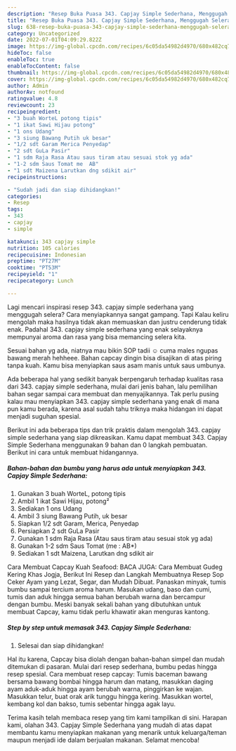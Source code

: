 ```yaml
---
description: "Resep Buka Puasa 343. Capjay Simple Sederhana, Menggugah Selera"
title: "Resep Buka Puasa 343. Capjay Simple Sederhana, Menggugah Selera"
slug: 638-resep-buka-puasa-343-capjay-simple-sederhana-menggugah-selera
category: Uncategorized
date: 2022-07-01T04:09:29.822Z
image: https://img-global.cpcdn.com/recipes/6c05da54982d4970/680x482cq70/343-capjay-simple-sederhana-foto-resep-utama.jpg
hideToc: false
enableToc: true
enableTocContent: false
thumbnail: https://img-global.cpcdn.com/recipes/6c05da54982d4970/680x482cq70/343-capjay-simple-sederhana-foto-resep-utama.jpg
cover: https://img-global.cpcdn.com/recipes/6c05da54982d4970/680x482cq70/343-capjay-simple-sederhana-foto-resep-utama.jpg
author: Admin
authorAv: notfound
ratingvalue: 4.8
reviewcount: 23
recipeingredient:
- "3 buah WorteL potong tipis"
- "1 ikat Sawi Hijau potong"
- "1 ons Udang"
- "3 siung Bawang Putih uk besar"
- "1/2 sdt Garam Merica Penyedap"
- "2 sdt GuLa Pasir"
- "1 sdm Raja Rasa Atau saus tiram atau sesuai stok yg ada"
- "1-2 sdm Saus Tomat me  AB"
- "1 sdt Maizena Larutkan dng sdikit air"
recipeinstructions:

- "Sudah jadi dan siap dihidangkan!"
categories:
- Resep
tags:
- 343
- capjay
- simple

katakunci: 343 capjay simple 
nutrition: 105 calories
recipecuisine: Indonesian
preptime: "PT27M"
cooktime: "PT53M"
recipeyield: "1"
recipecategory: Lunch

---
```



Lagi mencari inspirasi resep 343. capjay simple sederhana yang menggugah selera? Cara menyiapkannya sangat gampang. Tapi Kalau keliru mengolah maka hasilnya tidak akan memuaskan dan justru cenderung tidak enak. Padahal 343. capjay simple sederhana yang enak selayaknya mempunyai aroma dan rasa yang bisa memancing selera kita.


Sesuai bahan yg ada, niatnya mau bikin SOP tadii ☺️ cuma males ngupas bawang merah hehheee. Bahan capcay dingin bisa disajikan di atas piring tanpa kuah. Kamu bisa menyiapkan saus asam manis untuk saus umbunya.

Ada beberapa hal yang sedikit banyak berpengaruh terhadap kualitas rasa dari 343. capjay simple sederhana, mulai dari jenis bahan, lalu pemilihan bahan segar sampai cara membuat dan menyajikannya. Tak perlu pusing kalau mau menyiapkan 343. capjay simple sederhana yang enak di mana pun kamu berada, karena asal sudah tahu triknya maka hidangan ini dapat menjadi suguhan spesial.


Berikut ini ada beberapa tips dan trik praktis dalam mengolah 343. capjay simple sederhana yang siap dikreasikan. Kamu dapat membuat 343. Capjay Simple Sederhana menggunakan 9 bahan dan 0 langkah pembuatan. Berikut ini cara untuk membuat hidangannya.

<!--inarticleads1-->

##### Bahan-bahan dan bumbu yang harus ada untuk menyiapkan 343. Capjay Simple Sederhana:

1. Gunakan 3 buah WorteL, potong tipis
1. Ambil 1 ikat Sawi Hijau, potong²
1. Sediakan 1 ons Udang
1. Ambil 3 siung Bawang Putih, uk besar
1. Siapkan 1/2 sdt Garam, Merica, Penyedap
1. Persiapkan 2 sdt GuLa Pasir
1. Gunakan 1 sdm Raja Rasa (Atau saus tiram atau sesuai stok yg ada)
1. Gunakan 1-2 sdm Saus Tomat (me : AB*)
1. Sediakan 1 sdt Maizena, Larutkan dng sdikit air


Cara Membuat Capcay Kuah Seafood: BACA JUGA: Cara Membuat Gudeg Kering Khas Jogja, Berikut Ini Resep dan Langkah Membuatnya Resep Sop Ceker Ayam yang Lezat, Segar, dan Mudah Dibuat. Panaskan minyak, tumis bumbu sampai tercium aroma harum. Masukan udang, baso dan cumi, tumis dan aduk hingga semua bahan berubah warna dan bercampur dengan bumbu. Meski banyak sekali bahan yang dibutuhkan untuk membuat Capcay, kamu tidak perlu khawatir akan menguras kantong. 

<!--inarticleads2-->

##### Step by step untuk memasak 343. Capjay Simple Sederhana:


1. Selesai dan siap dihidangkan!

Hal itu karena, Capcay bisa diolah dengan bahan-bahan simpel dan mudah ditemukan di pasaran. Mulai dari resep sederhana, bumbu pedas hingga resep spesial. Cara membuat resep capcay: Tumis baceman bawang bersama bawang bombai hingga harum dan matang, masukkan daging ayam aduk-aduk hingga ayam berubah warna, pinggirkan ke wajan. Masukkan telur, buat orak arik tunggu hingga kering. Masukkan wortel, kembang kol dan bakso, tumis sebentar hingga agak layu. 

Terima kasih telah membaca resep yang tim kami tampilkan di sini. Harapan kami, olahan 343. Capjay Simple Sederhana yang mudah di atas dapat membantu kamu menyiapkan makanan yang menarik untuk keluarga/teman maupun menjadi ide dalam berjualan makanan. Selamat mencoba!
